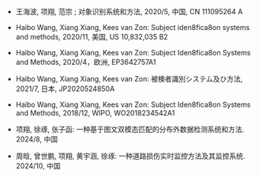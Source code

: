 - 王海波, 项翔, 范宗 ; 对象识别系统和⽅法, 2020/5, 中国, CN 111095264 A

- Haibo Wang, Xiang Xiang, Kees van Zon: Subject iden8fica8on systems and methods, 2020/11, 美国, US 10,832,035 B2

- Haibo Wang, Xiang Xiang, Kees van Zon: Subject Iden8fica8on Systems and Methods, 2020/4，欧洲, EP3642757A1

-  Haibo Wang, Xiang Xiang, Kees van Zon: 被検者識別システム及ひ⽅法, 2021/7, ⽇本, JP2020524850A

- Haibo Wang, Xiang Xiang, Kees van Zon: Subject Iden8fica8on Systems and Methods, 2018/12, WIPO, WO2018234542A1

- 项翔, 徐琢, 张⼦函: ⼀种基于图⽂双模态匹配的分布外数据检测系统和⽅法. 2024/8, 中国

- 周晗, 曾世鹏, 项翔, ⻩宇涵, 徐琢: ⼀种道路损伤实时监控⽅法及其监控系统. 2024/10, 中国